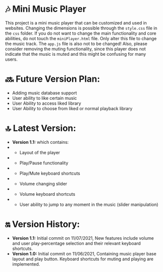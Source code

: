 # &#127926; Mini Music Player
This project is a mini music player that can be customized and used in websites. Changing the dimensions is possible through the `style.css` file in the `css` folder. If you do not want to change the main functionality and core abilities, do not touch the `miniPlayer.html` file. Only alter this file to change the music track. The `app.js` file is also not to be changed! Also, please consider removing the muting functionality, since this player does not indicate that the music is muted and this might be confusing for many users.
# &#128284; Future Version Plan:
- Adding music database support
- User ability to like certain music
- User Ability to access liked library
- User Ability to choose from liked or normal playback library
# &#128285; Latest Version:
- **Version 1.1:** which contains:
- - Layout of the player
- - Play/Pause functionality
- - Play/Mute keyboard shortcuts
- - Volume changing slider
- - Volume keyboard shortcuts
- - User ability to jump to any moment in the music (slider manipulation)
# &#128283; Version History:
- **Version 1.1:** Initial commit on 11/07/2021, New features include volume and user play-percentage selection and their relevant keyboard shortcuts.
- **Version 1.0:** Initial commit on 11/06/2021, Containing music player base layout and play button. Keyboard shortcuts for muting and playing are implemented.
